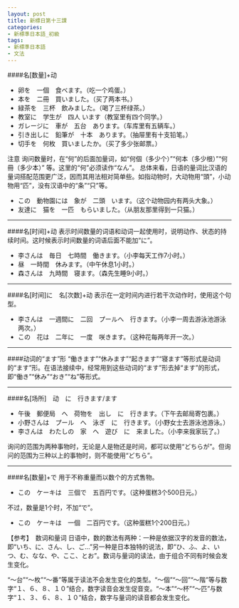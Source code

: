 ```yaml
---
layout: post
title: 新標日第十三課
categories:
- 新標準日本語_初級
tags:
- 新標準日本語
- 文法
---
```


####名[数量]+动
* 卵を　一個　食べます。（吃一个鸡蛋。）
* 本を　二冊　買いました。（买了两本书。）
* 緑茶を　三杯　飲みました。（喝了三杯绿茶。）
* 教室に　学生が　四人 います（教室里有四个同学。）
* ガレージに　車が　五台　あります。（车库里有五辆车。）
* 引き出しに　鉛筆が　十本　あります。（抽屉里有十支铅笔。）
* 切手を　何枚　買いましたか。（买了多少张邮票。）

注意 
询问数量时，在“何”的后面加量词，如“何個（多少个）”“何本（多少根）”“何冊（多少本）” 等。这里的“何”必须读作“なん”。
总体来看，日语的量词比汉语的量词搭配范围更广泛，因而其用法相对简单些。如指动物时，大动物用“頭”，小动物用“匹”，没有汉语中的“条”“只”等。

* この　動物園には　象が　二頭　います。（这个动物园内有两头大象。）
* 友達に　猫を　一匹　もらいました。（从朋友那里得到一只猫。）

---
####名[时间]+动
表示时间数量的词语和动词一起使用时，说明动作、状态的持续时间。这时候表示时间数量的词语后面不能加“に”。

* 李さんは　毎日　七時間　働きます。（小李每天工作7小时。）
* 昼　一時間　休みます。（中午休息1小时。）
* 森さんは　九時間　寝ます。（森先生睡9小时。）

---
####名[时间]に　名[次数]+动
表示在一定时间内进行若干次动作时，使用这个句型。

* 李さんは　一週間に　二回　プールへ　行きます。（小李一周去游泳池游泳两次。）
* この　花は　二年に　一度　咲きます。（这种花每两年开一次。）

---
####动词的“ます”形
“働きます”“休みます”“起きます”“寝ます”等形式是动词的“ます”形。在语法接续中，经常用到这些动词的“ます”形去掉“ます”的形式，即“働き”“休み”“おき”“ね”等形式。

---
####名[场所]　动　に　行きます/ます
* 午後　郵便局　へ　荷物を　出し　に　行きます。（下午去邮局寄包裹。）
* 小野さんは　プール　へ　泳ぎ　に　行きます。（小野女士去游泳池游泳。）
* 李さんは　わたしの　家　へ　遊び　に　来ました。（小李来我家玩了。）

询问的范围为两种事物时，无论是人是物还是时间，都可以使用“どちらが”。但询问的范围为三种以上的事物时，则不能使用“どちら”。

---
####名[数量]+で
用于不称重量而以数个的方式售物。

* この　ケーキは　三個で　五百円です。（这种蛋糕3个500日元。）

不过，数量是1个时，不加“で”。

* この　ケーキは　一個　二百円です。（这种蛋糕1个200日元。）

【参考】　数词和量词
日语中，数的数法有两种：一种是依据汉字的发音的数法，即“いち、に、さん、し、ご…”另一种是日本独特的说法，即“ひ、ふ、よ、いつ、む、なな、や、ここ、とお”。数词与量词的读法，由于组合不同有时候会发生变化。

“～台”“～枚”“～番”等属于读法不会发生变化的类型。“～個”“～回”“～階”等与数字“１、６、８、１０”结合，数字读音会发生促音变。“～本”“～杯”“～匹”与数字“１、３、６、８、１０”结合，数字与量词的读音都会发生变化。